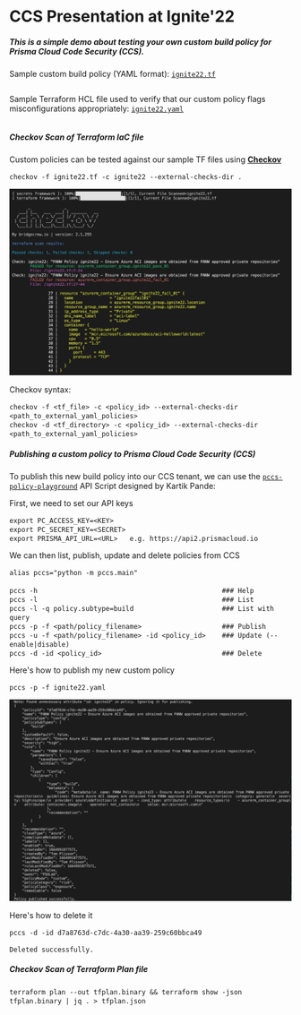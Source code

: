 # CCS Presentation at Ignite'22

##### This is a simple demo about testing your own custom build policy for Prisma Cloud Code Security (CCS).

Sample custom build policy (YAML format): [`ignite22.tf`](ignite22.tf)  
```console
```

Sample Terraform HCL file used to verify that our custom policy flags misconfigurations appropriately: [`ignite22.yaml`](ignite22.yaml)  
```console
```  

##### Checkov Scan of Terraform IaC file

Custom policies can be tested against our sample TF files using [**Checkov**](https://www.checkov.io/)
```console
checkov -f ignite22.tf -c ignite22 --external-checks-dir .
```

![ckv-output](img/ckv-output.jpg)


Checkov syntax:
```
checkov -f <tf_file> -c <policy_id> --external-checks-dir <path_to_external_yaml_policies>
checkov -d <tf_directory> -c <policy_id> --external-checks-dir <path_to_external_yaml_policies>
```


##### Publishing a custom policy to Prisma Cloud Code Security (CCS)

To publish this new build policy into our CCS tenant, we can use the [`pccs-policy-playground`](https://github.com/kartikp10/pccs-policy-playground) API Script designed by Kartik Pande:

First, we need to set our API keys
```console
export PC_ACCESS_KEY=<KEY>
export PC_SECRET_KEY=<SECRET>
export PRISMA_API_URL=<URL>   e.g. https://api2.prismacloud.io
```

We can then list, publish, update and delete policies from CCS
```
alias pccs="python -m pccs.main"

pccs -h                                              ### Help
pccs -l                                              ### List
pccs -l -q policy.subtype=build                      ### List with query
pccs -p -f <path/policy_filename>                    ### Publish
pccs -u -f <path/policy_filename> -id <policy_id>    ### Update (--enable|disable)
pccs -d -id <policy_id>                              ### Delete
```

Here's how to publish my new custom policy
```console
pccs -p -f ignite22.yaml  
```

![pccs-output](img/pccs-output.jpg)


Here's how to delete it
```console
pccs -d -id d7a8763d-c7dc-4a30-aa39-259c60bbca49
```
```
Deleted successfully.
```


##### Checkov Scan of Terraform Plan file

```console
terraform plan --out tfplan.binary && terraform show -json tfplan.binary | jq . > tfplan.json
```